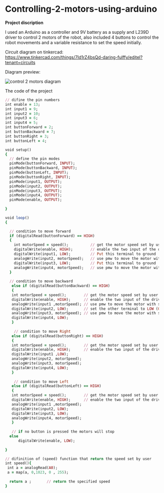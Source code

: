 # Controlling-2-motors-using-arduino

**Project discription**

I used an Arduino as a controller and 9V battery as a supply and L239D driver to control 2 motors of the robot, also included 4 buttons to control the robot movements and a variable resistance to set the speed initially.

Circuit diagram on tinkercad: https://www.tinkercad.com/things/7Id1rZ4bsQd-daring-fulffy/editel?tenant=circuits

Diagram preview:

![control 2 motors diagram](https://user-images.githubusercontent.com/5675794/123260871-c1045380-d4fe-11eb-832a-3799a32160dd.png)


The code of the project 

```ruby
// difine the pin numbers
int enable = 13;
int input1 = 9;
int input2 = 10;
int input3 = 6;
int input4 = 5;
int buttonForward = 2;
int buttonBackward = 7;
int buttonRight = 3;
int buttonLeft = 4;

void setup()
{
  // define the pin modes
  pinMode(buttonForward, INPUT);
  pinMode(buttonBackward, INPUT);
  pinMode(buttonLeft, INPUT);
  pinMode(buttonRight, INPUT);
  pinMode(input1, OUTPUT);
  pinMode(input2, OUTPUT);
  pinMode(input3, OUTPUT);
  pinMode(input4, OUTPUT);
  pinMode(enable, OUTPUT);
  
}

void loop()
{

  // condition to move forward  
  if (digitalRead(buttonForward) == HIGH)
  {
    int motorSpeed = speed();          // get the motor speed set by user
    digitalWrite(enable, HIGH);        // enable the two input of the driver
    digitalWrite(input1, LOW);         // Put this terminal to ground
    analogWrite(input2, motorSpeed);   // use pmw to move the motor with spicific speed
    digitalWrite(input3, LOW);         // Put this terminal to ground
    analogWrite(input4, motorSpeed);   // use pmw to move the motor with spicific speed
  }
  
  // condition to move backward  
   else if (digitalRead(buttonBackward) == HIGH)
   {
   int motorSpeed = speed();        // get the motor speed set by user
   digitalWrite(enable, HIGH);      // enable the two input of the driver
   analogWrite(input1 ,motorSpeed); // use pmw to move the motor with spicific speed
   digitalWrite(input2, LOW);       // set the other terminal to LOW (Ground)
   analogWrite(input3, motorSpeed); // use pmw to move the motor with spicific speed
   digitalWrite(input4, LOW); 
   }
     
    // condition to move Right
   else if (digitalRead(buttonRight) == HIGH)
   {
   int motorSpeed = speed();        // get the motor speed set by user
   digitalWrite(enable, HIGH);      // enable the two input of the driver
   digitalWrite(input1 ,LOW);        
   analogWrite(input2, motorSpeed);
   analogWrite(input3, motorSpeed);
   digitalWrite(input4, LOW); 
   }
  
    // condition to move Left
   else if (digitalRead(buttonLeft) == HIGH)
   {
   int motorSpeed = speed();        // get the motor speed set by user
   digitalWrite(enable, HIGH);      // enable the two input of the driver
   analogWrite(input1 ,motorSpeed); 
   digitalWrite(input2, LOW);      
   digitalWrite(input3, LOW);
   analogWrite(input4, motorSpeed);
   } 
     
   // if no button is pressed the motors will stop
  else
      digitalWrite(enable, LOW);
  
}

// difinition of (speed) function that return the speed set by user
int speed(){
 int a = analogRead(A0);
 a = map(a, 0,1023, 0 , 255);
 
  return a ;       // return the specified speed 
}

```

